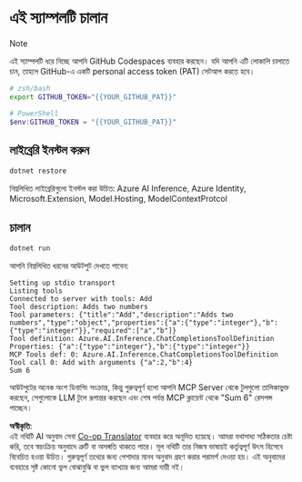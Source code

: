 <!--
CO_OP_TRANSLATOR_METADATA:
{
  "original_hash": "c40c54fa74ded9c223bc0ebfc8a2de7c",
  "translation_date": "2025-07-13T19:02:25+00:00",
  "source_file": "03-GettingStarted/03-llm-client/solution/dotnet/README.md",
  "language_code": "bn"
}
-->
# এই স্যাম্পলটি চালান

> [!NOTE]
> এই স্যাম্পলটি ধরে নিচ্ছে আপনি GitHub Codespaces ব্যবহার করছেন। যদি আপনি এটি লোকালি চালাতে চান, তাহলে GitHub-এ একটি personal access token (PAT) সেটআপ করতে হবে।
>
> ```bash
> # zsh/bash
> export GITHUB_TOKEN="{{YOUR_GITHUB_PAT}}"
> ```
>
> ```powershell
> # PowerShell
> $env:GITHUB_TOKEN = "{{YOUR_GITHUB_PAT}}"
> ```

## লাইব্রেরি ইনস্টল করুন

```sh
dotnet restore
```

নিম্নলিখিত লাইব্রেরিগুলো ইনস্টল করা উচিত: Azure AI Inference, Azure Identity, Microsoft.Extension, Model.Hosting, ModelContextProtcol

## চালান

```sh 
dotnet run
```

আপনি নিম্নলিখিত ধরনের আউটপুট দেখতে পাবেন:

```text
Setting up stdio transport
Listing tools
Connected to server with tools: Add
Tool description: Adds two numbers
Tool parameters: {"title":"Add","description":"Adds two numbers","type":"object","properties":{"a":{"type":"integer"},"b":{"type":"integer"}},"required":["a","b"]}
Tool definition: Azure.AI.Inference.ChatCompletionsToolDefinition
Properties: {"a":{"type":"integer"},"b":{"type":"integer"}}
MCP Tools def: 0: Azure.AI.Inference.ChatCompletionsToolDefinition
Tool call 0: Add with arguments {"a":2,"b":4}
Sum 6
```

আউটপুটের অনেক অংশ ডিবাগিং সংক্রান্ত, কিন্তু গুরুত্বপূর্ণ হলো আপনি MCP Server থেকে টুলগুলো তালিকাভুক্ত করছেন, সেগুলোকে LLM টুলে রূপান্তর করছেন এবং শেষ পর্যন্ত MCP ক্লায়েন্ট থেকে "Sum 6" রেসপন্স পাচ্ছেন।

**অস্বীকৃতি**:  
এই নথিটি AI অনুবাদ সেবা [Co-op Translator](https://github.com/Azure/co-op-translator) ব্যবহার করে অনূদিত হয়েছে। আমরা যথাসাধ্য সঠিকতার চেষ্টা করি, তবে স্বয়ংক্রিয় অনুবাদে ত্রুটি বা অসঙ্গতি থাকতে পারে। মূল নথিটি তার নিজস্ব ভাষায়ই কর্তৃত্বপূর্ণ উৎস হিসেবে বিবেচিত হওয়া উচিত। গুরুত্বপূর্ণ তথ্যের জন্য পেশাদার মানব অনুবাদ গ্রহণ করার পরামর্শ দেওয়া হয়। এই অনুবাদের ব্যবহারে সৃষ্ট কোনো ভুল বোঝাবুঝি বা ভুল ব্যাখ্যার জন্য আমরা দায়ী নই।